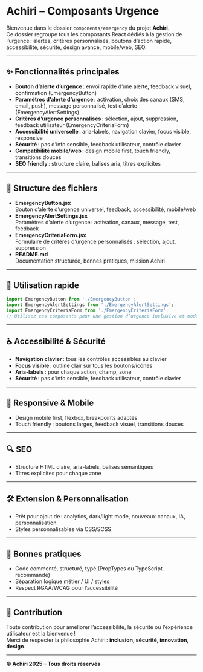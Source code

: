 # Achiri – Composants Urgence

Bienvenue dans le dossier `components/emergency` du projet **Achiri**.  
Ce dossier regroupe tous les composants React dédiés à la gestion de l’urgence : alertes, critères personnalisés, boutons d’action rapide, accessibilité, sécurité, design avancé, mobile/web, SEO.

---

## ✨ Fonctionnalités principales

- **Bouton d’alerte d’urgence** : envoi rapide d’une alerte, feedback visuel, confirmation (EmergencyButton)
- **Paramètres d’alerte d’urgence** : activation, choix des canaux (SMS, email, push), message personnalisé, test d’alerte (EmergencyAlertSettings)
- **Critères d’urgence personnalisés** : sélection, ajout, suppression, feedback utilisateur (EmergencyCriteriaForm)
- **Accessibilité universelle** : aria-labels, navigation clavier, focus visible, responsive
- **Sécurité** : pas d’info sensible, feedback utilisateur, contrôle clavier
- **Compatibilité mobile/web** : design mobile first, touch friendly, transitions douces
- **SEO friendly** : structure claire, balises aria, titres explicites

---

## 📁 Structure des fichiers

- **EmergencyButton.jsx**  
  Bouton d’alerte d’urgence universel, feedback, accessibilité, mobile/web
- **EmergencyAlertSettings.jsx**  
  Paramètres d’alerte d’urgence : activation, canaux, message, test, feedback
- **EmergencyCriteriaForm.jsx**  
  Formulaire de critères d’urgence personnalisés : sélection, ajout, suppression
- **README.md**  
  Documentation structurée, bonnes pratiques, mission Achiri

---

## 🚀 Utilisation rapide

```jsx
import EmergencyButton from './EmergencyButton';
import EmergencyAlertSettings from './EmergencyAlertSettings';
import EmergencyCriteriaForm from './EmergencyCriteriaForm';
// Utilisez ces composants pour une gestion d’urgence inclusive et moderne.
```

---

## ♿ Accessibilité & Sécurité

- **Navigation clavier** : tous les contrôles accessibles au clavier
- **Focus visible** : outline clair sur tous les boutons/icônes
- **Aria-labels** : pour chaque action, champ, zone
- **Sécurité** : pas d’info sensible, feedback utilisateur, contrôle clavier

---

## 📱 Responsive & Mobile

- Design mobile first, flexbox, breakpoints adaptés
- Touch friendly : boutons larges, feedback visuel, transitions douces

---

## 🔍 SEO

- Structure HTML claire, aria-labels, balises sémantiques
- Titres explicites pour chaque zone

---

## 🛠️ Extension & Personnalisation

- Prêt pour ajout de : analytics, dark/light mode, nouveaux canaux, IA, personnalisation
- Styles personnalisables via CSS/SCSS

---

## 📝 Bonnes pratiques

- Code commenté, structuré, typé (PropTypes ou TypeScript recommandé)
- Séparation logique métier / UI / styles
- Respect RGAA/WCAG pour l’accessibilité

---

## 🤝 Contribution

Toute contribution pour améliorer l’accessibilité, la sécurité ou l’expérience utilisateur est la bienvenue !  
Merci de respecter la philosophie Achiri : **inclusion, sécurité, innovation, design**.

---

**© Achiri 2025 – Tous droits réservés**